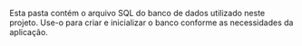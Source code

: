 Esta pasta contém o arquivo SQL do banco de dados utilizado neste projeto. Use-o para criar e inicializar o banco conforme as necessidades da aplicação.